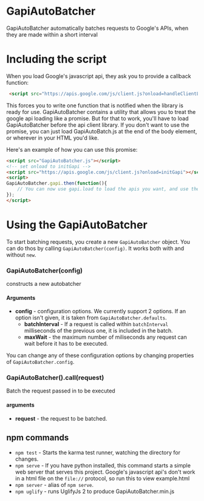 # GapiAutoBatcher

GapiAutoBatcher automatically batches requests to Google's APIs, when they are
made within a short interval

#  Including the script

When you load Google's javascript api, they ask you to provide a callback function:

```html
 <script src="https://apis.google.com/js/client.js?onload=handleClientLoad"></script>
```

This forces you to write one function that is notified when the library is ready
for use. GapiAutoBatcher contains a utility that allows you to treat the google
api loading like a promise. But for that to work, you'll have to load
GapiAutoBatcher before the api client library. If you don't want to use the promise,
you can just load GapiAutoBatch.js at the end of the body element, or wherever in your HTML you'd like.

Here's an example of how you can use this promise:

```html
<script src="GapiAutoBatcher.js"></script> 
<!-- set onload to initGapi -->
<script src="https://apis.google.com/js/client.js?onload=initGapi"></script>
<script>
GapiAutoBatcher.gapi.then(function(){
	// You can now use gapi.load to load the apis you want, and use them. 
});
</script>
```

# Using the GapiAutoBatcher

To start batching requests, you create a new `GapiAutoBatcher` object. You can
do thos by calling `GapiAutoBatcher(config)`. It works both with and without `new`.

### GapiAutoBatcher(config)

constructs a new autobatcher

#### Arguments

 - **config** - configuration options. We currently support 2 options. If an option isn't given, it is taken from `GapiAutoBatcher.defaults`.
   - **batchInterval** - If a request is called within `batchInterval` milliseconds of the previous one, it is included in the batch.
   - **maxWait** - the maximum number of miliseconds any request can wait before it has to be executed.

You can change any of these configuration options by changing properties of `GapiAutoBatcher.config`.

### GapiAutoBatcher().call(request)

Batch the request passed in to be executed

#### arguments

 - **request** - the request to be batched.

## npm commands

 - `npm test` - Starts the karma test runner, watching the directory for changes.
 - `npm serve` - If you have python installed, this command starts a simple web server that serves this project. Google's javascript api's don't work in a html file on the `file://` protocol, so run this to view example.html
 - `npm server` - alias of `npm serve`.
 - `npm uglify` - runs UglifyJs 2 to produce GapiAutoBatcher.min.js